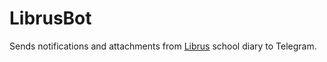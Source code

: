 # LibrusBot
Sends notifications and attachments from [Librus](https://portal.librus.pl/rodzina) school diary to Telegram.